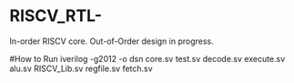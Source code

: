 # RISCV_RTL-
In-order RISCV core. Out-of-Order design in progress.

#How to Run
iverilog -g2012 -o dsn core.sv test.sv decode.sv execute.sv alu.sv RISCV_Lib.sv regfile.sv fetch.sv
